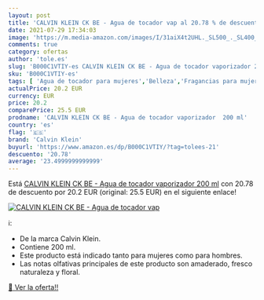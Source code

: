 ```yaml
---
layout: post
title: 'CALVIN KLEIN CK BE - Agua de tocador vap al 20.78 % de descuento'
date: 2021-07-29 17:34:03
image: 'https://m.media-amazon.com/images/I/31aiX4t2UHL._SL500_._SL400_.jpg'
comments: true
category: ofertas
author: 'tole.es'
slug: 'B000C1VTIY-es CALVIN KLEIN CK BE - Agua de tocador vaporizador 200 ml'
sku: 'B000C1VTIY-es'
tags: [ 'Agua de tocador para mujeres','Belleza','Fragancias para mujeres','Perfumes y fragancias','agua','calvin klein','de','tocador', ]
actualPrice: 20.2 EUR
currency: EUR
price: 20.2
comparePrice: 25.5 EUR
prodname: 'CALVIN KLEIN CK BE - Agua de tocador vaporizador  200 ml'
country: 'es'
flag: '🇪🇸'
brand: 'Calvin Klein'
buyurl: 'https://www.amazon.es/dp/B000C1VTIY/?tag=tolees-21'
descuento: '20.78'
average: '23.4999999999999'
---
```


Está [CALVIN KLEIN CK BE - Agua de tocador vaporizador  200 ml](https://www.amazon.es/dp/B000C1VTIY/?tag=tolees-21) con 20.78 de descuento por 20.2 EUR (original: 25.5 EUR) en el siguiente enlace!

[![CALVIN KLEIN CK BE - Agua de tocador vap](https://m.media-amazon.com/images/I/31aiX4t2UHL._SL500_._SL400_.jpg)](https://www.amazon.es/dp/B000C1VTIY/?tag=tolees-21)

ℹ️:

- De la marca Calvin Klein.
- Contiene 200 ml.
- Este producto está indicado tanto para mujeres como para hombres.
- Las notas olfativas principales de este producto son amaderado, fresco naturaleza y floral.

[🛒 Ver la oferta!!](https://www.amazon.es/dp/B000C1VTIY/?tag=tolees-21)
